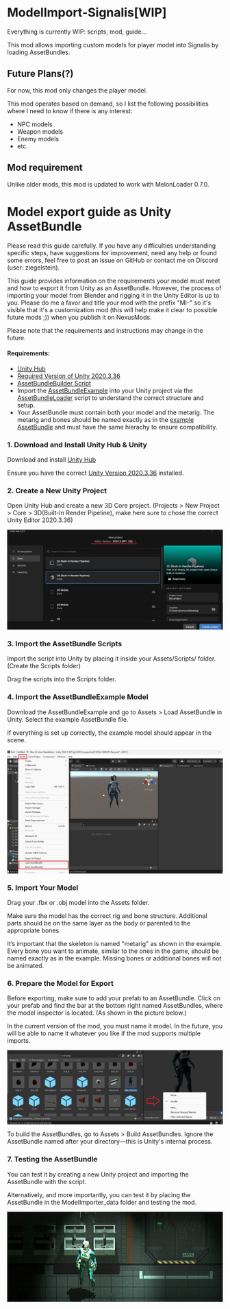 # ModelImport-Signalis[WIP]
Everything is currently WIP: scripts, mod, guide...

This mod allows importing custom models for player model into Signalis by loading AssetBundles.

## Future Plans(?)
For now, this mod only changes the player model.

This mod operates based on demand, so I list the following possibilities where I need to know if there is any interest:

- NPC models
- Weapon models
- Enemy models
- etc.

## Mod requirement
Unlike older mods, this mod is updated to work with MelonLoader 0.7.0.

# Model export guide as Unity AssetBundle
Please read this guide carefully. If you have any difficulties understanding specific steps, have suggestions for improvement, need any help or found some errors, feel free to post an issue on GitHub or contact me on Discord (user: ziegelstein).

This guide provides information on the requirements your model must meet and how to export it from Unity as an AssetBundle. However, the process of importing your model from Blender and rigging it in the Unity Editor is up to you.
Please do me a favor and title your mod with the prefix "MI-" so it's visible that it's a customization mod (this will help make it clear to possible future mods ;)) when you publish it on NexusMods.

Please note that the requirements and instructions may change in the future.

#### Requirements:
- [Unity Hub](https://docs.unity3d.com/hub/manual/InstallHub.html)
- [Required Version of Unity 2020.3.36](https://unity.com/releases/editor/whats-new/2020.3.36#release-notes)
- [AssetBundleBuilder Script](https://github.com/ZiegelsteinNBG/ModelImport-Signalis/tree/main/AssetBundle%20Scripts)
- Import the [AssetBundleExample](https://github.com/ZiegelsteinNBG/ModelImport-Signalis/tree/main/AssetBundleExample) into your Unity project via the [AssetBundleLoader](https://github.com/ZiegelsteinNBG/ModelImport-Signalis/tree/main/AssetBundle%20Scripts) script to understand the correct structure and setup.
- Your AssetBundle must contain both your model and the metarig. The metarig and bones should be named exactly as in the [example AssetBundle](https://github.com/ZiegelsteinNBG/ModelImport-Signalis/tree/main/AssetBundleExample) and must have the same hierachy to ensure compatibility.
  
### 1. Download and Install Unity Hub & Unity
Download and install [Unity Hub](https://docs.unity3d.com/hub/manual/InstallHub.html)

Ensure you have the correct [Unity Version 2020.3.36](https://unity.com/releases/editor/whats-new/2020.3.36#release-notes) installed. 

### 2. Create a New Unity Project
Open Unity Hub and create a new 3D Core project. (Projects > New Project > Core > 3D(Built-In Render Pipeline), make here sure to chose the correct Unity Editor 2020.3.36)
<p align="center">
  <img align="center" src="img/CreateProject.png">
</p>

### 3. Import the AssetBundle Scripts
Import the script into Unity by placing it inside your Assets/Scripts/ folder. (Create the Scripts folder)

Drag the scripts into the Scripts folder.

### 4. Import the AssetBundleExample Model
Download the AssetBundleExample and go to Assets > Load AssetBundle in Unity. Select the example AssetBundle file.

If everything is set up correctly, the example model should appear in the scene.
<p align="center">
  <img align="center" src="img/ScriptAndImport.png">
</p>

### 5. Import Your Model
Drag your .fbx or .obj model into the Assets folder.

Make sure the model has the correct rig and bone structure. Additional parts should be on the same layer as the body or parented to the appropriate bones.

It’s important that the skeleton is named "metarig" as shown in the example. Every bone you want to animate, similar to the ones in the game, should be named exactly as in the example. Missing bones or additional bones will not be animated.

### 6. Prepare the Model for Export
Before exporting, make sure to add your prefab to an AssetBundle. Click on your prefab and find the bar at the bottom right named AssetBundles, where the model inspector is located. (As shown in the picture below.)

In the current version of the mod, you must name it model. In the future, you will be able to name it whatever you like if the mod supports multiple imports.

<p align="center">
  <img align="center" src="img/AssetBundleNaming.png">
</p>

To build the AssetBundles, go to Assets > Build AssetBundles. Ignore the AssetBundle named after your directory—this is Unity's internal process.

### 7. Testing the AssetBundle
You can test it by creating a new Unity project and importing the AssetBundle with the script.

Alternatively, and more importantly, you can test it by placing the AssetBundle in the ModelImporter_data folder and testing the mod.

<p align="center">
  <img align="center" src="img/MISuccess.png">
</p>
